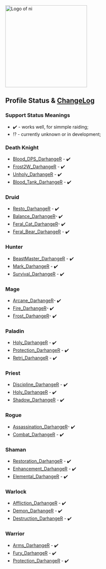 <img src="https://nhub.app/_media/logo.png" alt="Logo of ni" width="256"/>

## Profile Status & [ChangeLog](https://github.com/darhanger/Ni-Profiles_Public/wiki/ChangeLog)
### Support Status Meanings 
* ✔️ - works well, for simmple raiding;
* ⁉️ - currently unknown or in development;

### Death Knight
* [Blood_DPS_DarhangeR](https://github.com/darhanger/Ni-Profiles_Public/wiki/Profile-F.A.Q#blood_dps_darhanger--frost2w_darhanger--unholy_darhanger--blood_tank_darhanger) - ✔️
* [Frost2W_DarhangeR](https://github.com/darhanger/Ni-Profiles_Public/wiki/Profile-F.A.Q#blood_dps_darhanger--frost2w_darhanger--unholy_darhanger--blood_tank_darhanger)  - ✔️
* [Unholy_DarhangeR](https://github.com/darhanger/Ni-Profiles_Public/wiki/Profile-F.A.Q#blood_dps_darhanger--frost2w_darhanger--unholy_darhanger--blood_tank_darhanger)  - ✔️
* [Blood_Tank_DarhangeR](https://github.com/darhanger/Ni-Profiles_Public/wiki/Profile-F.A.Q#blood_dps_darhanger--frost2w_darhanger--unholy_darhanger--blood_tank_darhanger)  - ✔️

### Druid
* [Resto_DarhangeR](https://github.com/darhanger/Ni-Profiles_Public/wiki/Profile-F.A.Q#resto_darhanger) - ✔️
* [Balance_DarhangeR](https://github.com/darhanger/Ni-Profiles_Public/wiki/Profile-F.A.Q#balance_darhanger)- ✔️
* [Feral_Cat_DarhangeR](https://github.com/darhanger/Ni-Profiles_Public/wiki/Profile-F.A.Q#feral_cat_darhanger--feral_bear_darhanger)- ✔️
* [Feral_Bear_DarhangeR](https://github.com/darhanger/Ni-Profiles_Public/wiki/Profile-F.A.Q#feral_cat_darhanger--feral_bear_darhanger) - ✔️

### Hunter
* [BeastMaster_DarhangeR](https://github.com/darhanger/Ni-Profiles_Public/wiki/Profile-F.A.Q#beastmaster_darhanger--mark_darhanger--survival_darhanger) - ✔️
* [Mark_DarhangeR](https://github.com/darhanger/Ni-Profiles_Public/wiki/Profile-F.A.Q#beastmaster_darhanger--mark_darhanger--survival_darhanger) - ✔️
* [Survival_DarhangeR](https://github.com/darhanger/Ni-Profiles_Public/wiki/Profile-F.A.Q#beastmaster_darhanger--mark_darhanger--survival_darhanger) - ✔️

### Mage
* [Arcane_DarhangeR](https://github.com/darhanger/Ni-Profiles_Public/wiki/Profile-F.A.Q#arcane_darhanger--fire_darhanger--frost_darhanger )- ✔️
* [Fire_DarhangeR](https://github.com/darhanger/Ni-Profiles_Public/wiki/Profile-F.A.Q#arcane_darhanger--fire_darhanger--frost_darhanger )- ✔️
* [Frost_DarhangeR](https://github.com/darhanger/Ni-Profiles_Public/wiki/Profile-F.A.Q#arcane_darhanger--fire_darhanger--frost_darhanger )- ✔️

### Paladin
* [Holy_DarhangeR](https://github.com/darhanger/Ni-Profiles_Public/wiki/Profile-F.A.Q#holy_darhanger) - ✔️
* [Protection_DarhangeR](https://github.com/darhanger/Ni-Profiles_Public/wiki/Profile-F.A.Q#retri_darhanger--protection_darhanger) - ✔️
* [Retri_DarhangeR](https://github.com/darhanger/Ni-Profiles_Public/wiki/Profile-F.A.Q#retri_darhanger--protection_darhanger) - ✔️

### Priest
* [Discipline_DarhangeR](https://github.com/darhanger/Ni-Profiles_Public/wiki/Profile-F.A.Q#discipline_darhanger--holy_darhanger) - ✔️
* [Holy_DarhangeR](https://github.com/darhanger/Ni-Profiles_Public/wiki/Profile-F.A.Q#discipline_darhanger--holy_darhanger) - ✔️
* [Shadow_DarhangeR](https://github.com/darhanger/Ni-Profiles_Public/wiki/Profile-F.A.Q#shadow_darhanger) - ✔️

### Rogue
* [Assassination_DarhangeR](https://github.com/darhanger/Ni-Profiles_Public/wiki/Profile-F.A.Q#assassination_darhanger--combat_darhanger )- ✔️
* [Combat_DarhangeR](https://github.com/darhanger/Ni-Profiles_Public/wiki/Profile-F.A.Q#assassination_darhanger--combat_darhanger) - ✔️

### Shaman
* [Restoration_DarhangeR](https://github.com/darhanger/Ni-Profiles_Public/wiki/Profile-F.A.Q#restoration_darhanger) - ✔️
* [Enhancement_DarhangeR](https://github.com/darhanger/Ni-Profiles_Public/wiki/Profile-F.A.Q#elemental_darhanger--enhancement_darhanger) - ✔️
* [Elemental_DarhangeR](https://github.com/darhanger/Ni-Profiles_Public/wiki/Profile-F.A.Q#elemental_darhanger--enhancement_darhanger) - ✔️

### Warlock
* [Affliction_DarhangeR](https://github.com/darhanger/Ni-Profiles_Public/wiki/Profile-F.A.Q#affliction_darhanger--demon_darhanger--destruction_darhanger) - ✔️
* [Demon_DarhangeR](https://github.com/darhanger/Ni-Profiles_Public/wiki/Profile-F.A.Q#affliction_darhanger--demon_darhanger--destruction_darhanger) - ✔️
* [Destruction_DarhangeR](https://github.com/darhanger/Ni-Profiles_Public/wiki/Profile-F.A.Q#affliction_darhanger--demon_darhanger--destruction_darhanger) - ✔️

### Warrior
* [Arms_DarhangeR](https://github.com/darhanger/Ni-Profiles_Public/wiki/Profile-F.A.Q#arms_darhanger--fury_darhanger--protection_darhanger) - ✔️
* [Fury_DarhangeR](https://github.com/darhanger/Ni-Profiles_Public/wiki/Profile-F.A.Q#arms_darhanger--fury_darhanger--protection_darhanger) - ✔️
* [Protection_DarhangeR](https://github.com/darhanger/Ni-Profiles_Public/wiki/Profile-F.A.Q#arms_darhanger--fury_darhanger--protection_darhanger) - ✔️
